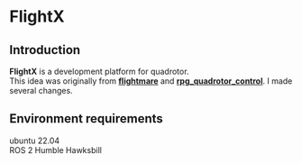 # FlightX

## Introduction
**FlightX** is a development platform for quadrotor.  
This idea was originally from **[flightmare](https://github.com/uzh-rpg/flightmare)** and **[rpg_quadrotor_control](https://github.com/uzh-rpg/rpg_quadrotor_control)**. I made several changes.

## Environment requirements
ubuntu 22.04  
ROS 2 Humble Hawksbill  
